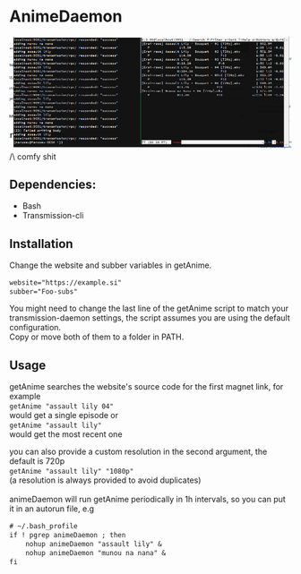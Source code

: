 # AnimeDaemon

![AnimeTools](example.png "AnimeTools")
  /\ comfy shit

## Dependencies:
- Bash
- Transmission-cli

## Installation
Change the website and subber variables in getAnime.
```
website="https://example.si"
subber="Foo-subs"
```
You might need to change the last line of the getAnime script to match your transmission-daemon settings, the script assumes you are using the default configuration.\
Copy or move both of them to a folder in PATH.

## Usage
getAnime searches the website's source code for the first magnet link, for example\
`getAnime "assault lily 04"`\
would get a single episode or\
`getAnime "assault lily"`\
would get the most recent one

you can also provide a custom resolution in the second argument, the default is 720p\
`getAnime "assault lily" "1080p"`\
(a resolution is always provided to avoid duplicates)\
\
animeDaemon will run getAnime periodically in 1h intervals, so you can put it in an autorun file, e.g
```
# ~/.bash_profile
if ! pgrep animeDaemon ; then
	nohup animeDaemon "assault lily" &
	nohup animeDaemon "munou na nana" &
fi
```
